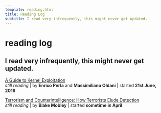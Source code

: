 ```yaml
---
template: reading.html
title: Reading Log
subtitle: I read very infrequently, this might never get updated.
---
```


# reading log
## I read very infrequently, this might never get updated.

[A Guide to Kernel Exploitation](https://www.amazon.in/Guide-Kernel-Exploitation-Attacking-Core/dp/1597494860)  
*still reading* | by **Enrico Perla** and **Massimiliano Oldani** | started **21st June, 2019**

[Terrorism and Counterintelligence: How Terrorists Elude Detection](https://www.amazon.com/Terrorism-Counterintelligence-Terrorist-Detection-Irregular/dp/0231158769)  
*still reading* | by **Blake Mobley** | started **sometime in April**

